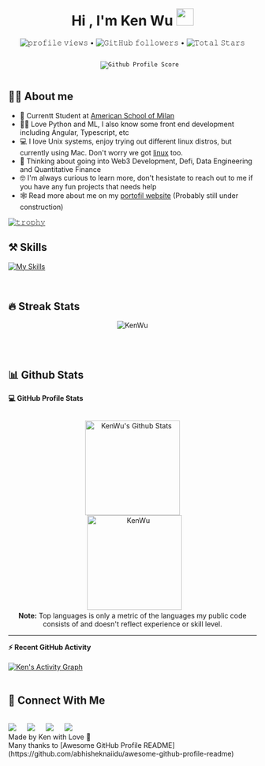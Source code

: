 <h1 align="center">Hi , I'm Ken Wu <img src="https://media.giphy.com/media/hvRJCLFzcasrR4ia7z/giphy.gif" width="35"></h1>
<p align="center">

<p align="center">
  <img src="https://gpvc.arturio.dev/KenWuqianghao" alt="𝚙𝚛𝚘𝚏𝚒𝚕𝚎 𝚟𝚒𝚎𝚠𝚜"> •  
<!--   <img alt = "profile views" src="https://komarev.com/ghpvc/?username=KenWuqianghao&style=flat&color=brightgreen"> •    -->
  <img alt="𝙶𝚒𝚝𝙷𝚞𝚋 𝚏𝚘𝚕𝚕𝚘𝚠𝚎𝚛𝚜" src="https://img.shields.io/github/followers/KenWuqianghao?label=Followers&style=social"> •   
  <img src="https://img.shields.io/github/stars/KenWuqianghao?label=Stars" alt="𝚃𝚘𝚝𝚊𝚕 𝚂𝚝𝚊𝚛𝚜">
</p>
<p align="center">
  <code>
    <img src="https://img.shields.io/badge/dynamic/json?label=Gitwar%20Profile%20Score&style=for-the-badge&color=ee6f57&logo=github&logoColor=white&query=score&url=http%3A%2F%2Fgitwar-jayant.herokuapp.com%2Fapi%KenWuqianghao" alt="𝙶𝚒𝚝𝚑𝚞𝚋 𝙿𝚛𝚘𝚏𝚒𝚕𝚎 𝚂𝚌𝚘𝚛𝚎">
  </code>
</p>

## :sassy_man:  About me
- :school: Currentt Student at [American School of Milan](https://www.asmilan.org/)
- :technologist: Love Python and ML, I also know some front end development including Angular, Typescript, etc 
- :computer: I love Unix systems, enjoy trying out different linux distros, but currently using Mac. Don't worry we got [linux](https://asahilinux.org/about/) too.
- :thinking: Thinking about going into Web3 Development, Defi, Data Engineering and Quantitative Finance
- :nerd_face: I'm always curious to learn more, don't hesistate to reach out to me if you have any fun projects that needs help
- :spider_web: Read more about me on my [portofil website](https://kenwu.is-a.dev/) (Probably still under construction)

[![𝚝𝚛𝚘𝚙𝚑𝚢](https://github-profile-trophy.vercel.app/?username=kenwuqianghao&column=8&margin-w=15&margin-h=15&no-bg=true&no-frame=true&theme=juicyfresh)](https://github.com/KenWuqianghao)

## ⚒ Skills
[![My Skills](https://skillicons.dev/icons?i=js,html,css,ts,cpp,angular,python,tensorflow&theme=dark)](https://skillicons.dev)

<br>

## 🔥 Streak Stats
<p align="center"><img src="https://github-readme-streak-stats.herokuapp.com/?user=kenwuqianghao&theme=algolia" alt="KenWu" /></p>

<br>
<br>

## 📊 Github Stats

  <summary><b>💻 GitHub Profile Stats</b></summary>
  <br/>
  <p align="center">
    <a href="https://github.com/anuraghazra/github-readme-stats"><img alt="KenWu's Github Stats" src="https://github-readme-stats.vercel.app/api?username=KenWuqianghao&show_icons=true&count_private=true&theme=algolia" height="192px"/></a>
<br/>
  &nbsp;
	  <img src="https://github-readme-stats.vercel.app/api/top-langs?username=kenwuqianghao&langs_count=10&show_icons=true&locale=en&layout=compact&theme=algolia" alt="KenWu" height="192px"/>
  <br/>
  <b>Note:</b> Top languages is only a metric of the languages my public code consists of and doesn't reflect experience or skill level.
  </p>

----

  <summary><b>⚡ Recent GitHub Activity</b></summary>
  <br/>
   <a href="https://github.com/KenWuqianghao"><img alt="Ken's Activity Graph" src="https://activity-graph.herokuapp.com/graph?username=KenWuqianghao&custom_title=Ken's%20Contribution%20Graph&theme=react-dark" /></a>
  <br/>

<br/>

## 🔗 Connect With Me
<br>	
<a target="_blank" href="https://www.linkedin.com/in/qianghao-wu-798246204/"><img src="https://img.shields.io/badge/-LinkedIn-0077B5?style=for-the-badge&logo=Linkedin&logoColor=white"></img></a>
&emsp;
<a target="_blank" href="mailto:wooqianghao@gmail.com"><img src="https://img.shields.io/badge/-Gmail-D14836?style=for-the-badge&logo=Gmail&logoColor=white"></img></a>
&emsp;
<a target="_blank" href="https://twitter.com/Kenwuqianghao"><img src="https://img.shields.io/badge/-Twitter-1DA1F2?style=for-the-badge&logo=Twitter&logoColor=white"></img></a>
&emsp;
<a target="_blank" href="https://medium.com/@wooqianghao"><img src="https://img.shields.io/badge/Medium-12100E?style=for-the-badge&logo=medium&logoColor=white"></img></a>

<br>
Made by Ken with Love 💙
<br>
Many thanks to [Awesome GitHub Profile README](https://github.com/abhisheknaiidu/awesome-github-profile-readme)
